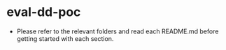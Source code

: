 # eval-dd-poc
- Please refer to the relevant folders and read each README.md before getting started with each section.